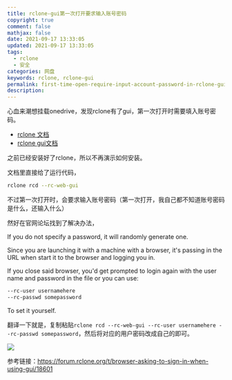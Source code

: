 ```yaml
---
title: rclone-gui第一次打开要求输入账号密码
copyright: true
comment: false
mathjax: false
date: 2021-09-17 13:33:05
updated: 2021-09-17 13:33:05
tags:
  - rclone
  - 安全
categories: 网盘
keywords: rclone, rclone-gui
permalink: first-time-open-require-input-account-password-in-rclone-gui/
description:
---
```

心血来潮想挂载onedrive，发现rclone有了gui，第一次打开时需要填入账号密码。

- [rclone 文档](https://rclone.org/docs/)
- [rclone gui文档](https://rclone.org/gui/)
<!--more-->
之前已经安装好了rclone，所以不再演示如何安装。

文档里直接给了运行代码，

```bash
rclone rcd --rc-web-gui
```

不过第一次打开时，会要求输入账号密码（第一次打开，我自己都不知道账号密码是什么，还输入什么）

然好在官网论坛找到了解决办法，

If you do not specify a password, it will randomly generate one.

Since you are launching it with a machine with a browser, it's passing in the URL when start it to the browser and logging you in.

If you close said browser, you'd get prompted to login again with the user name and password in the file or you can use:

```txt
--rc-user usernamehere
--rc-passwd somepassword
```

To set it yourself.

翻译一下就是，复制粘贴`rclone rcd --rc-web-gui --rc-user usernamehere
--rc-passwd somepassword`，然后将对应的用户密码改成自己的即可。

![](https://img1.tucang.cc/api/image/show/45b63e9a5aa3404b44c00c3481fb5d36)

参考链接：<https://forum.rclone.org/t/browser-asking-to-sign-in-when-using-gui/18601>
